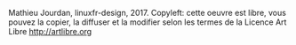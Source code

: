 Mathieu Jourdan, linuxfr-design, 2017.
Copyleft: cette oeuvre est libre, vous pouvez la copier, la diffuser et la modifier selon les termes de la Licence Art Libre http://artlibre.org
